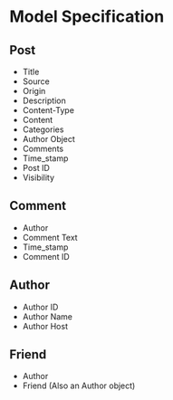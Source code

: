 Model Specification
=========

Post
----------

* Title
* Source
* Origin
* Description
* Content-Type
* Content
* Categories
* Author Object
* Comments
* Time_stamp
* Post ID
* Visibility

Comment
---------

* Author
* Comment Text
* Time_stamp
* Comment ID

Author
----------
* Author ID
* Author Name
* Author Host

Friend
----------
* Author
* Friend (Also an Author object)